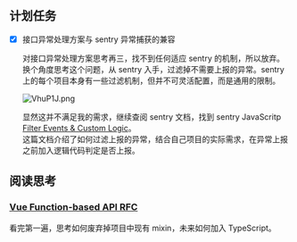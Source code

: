 ## 计划任务

- [x] 接口异常处理方案与 sentry 异常捕获的兼容

  对接口异常处理方案思考再三，找不到任何适应 sentry 的机制，所以放弃。  
  换个角度思考这个问题，从 sentry 入手，过滤掉不需要上报的异常。sentry 上的每个项目本身有一些过滤机制，但并不可灵活配置，而是通用的限制。

  ![VhuP1J.png](https://s2.ax1x.com/2019/06/13/VhuP1J.png)

  显然这并不满足我的需求，继续查阅 sentry 文档，找到 sentry JavaScritp [Filter Events & Custom Logic](https://docs.sentry.io/platforms/javascript/#filter-events--custom-logic)。  
  这篇文档介绍了如何过滤上报的异常，结合自己项目的实际需求，在异常上报之前加入逻辑代码判定是否上报。

## 阅读思考

### [Vue Function-based API RFC](https://zhuanlan.zhihu.com/p/68477600)

看完第一遍，思考如何废弃掉项目中现有 mixin，未来如何加入 TypeScript。
